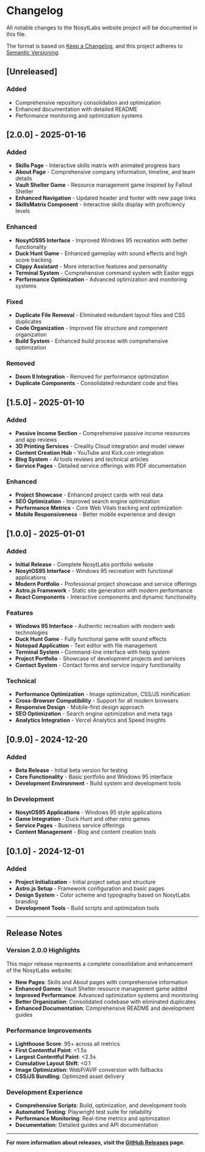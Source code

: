 # Changelog

All notable changes to the NosytLabs website project will be documented in this file.

The format is based on [Keep a Changelog](https://keepachangelog.com/en/1.0.0/),
and this project adheres to [Semantic Versioning](https://semver.org/spec/v2.0.0.html).

## [Unreleased]

### Added
- Comprehensive repository consolidation and optimization
- Enhanced documentation with detailed README
- Performance monitoring and optimization systems

## [2.0.0] - 2025-01-16

### Added
- **Skills Page** - Interactive skills matrix with animated progress bars
- **About Page** - Comprehensive company information, timeline, and team details
- **Vault Shelter Game** - Resource management game inspired by Fallout Shelter
- **Enhanced Navigation** - Updated header and footer with new page links
- **SkillsMatrix Component** - Interactive skills display with proficiency levels

### Enhanced
- **NosytOS95 Interface** - Improved Windows 95 recreation with better functionality
- **Duck Hunt Game** - Enhanced gameplay with sound effects and high score tracking
- **Clippy Assistant** - More interactive features and personality
- **Terminal System** - Comprehensive command system with Easter eggs
- **Performance Optimization** - Advanced optimization and monitoring systems

### Fixed
- **Duplicate File Removal** - Eliminated redundant layout files and CSS duplicates
- **Code Organization** - Improved file structure and component organization
- **Build System** - Enhanced build process with comprehensive optimization

### Removed
- **Doom II Integration** - Removed for performance optimization
- **Duplicate Components** - Consolidated redundant code and files

## [1.5.0] - 2025-01-10

### Added
- **Passive Income Section** - Comprehensive passive income resources and app reviews
- **3D Printing Services** - Creality Cloud integration and model viewer
- **Content Creation Hub** - YouTube and Kick.com integration
- **Blog System** - AI tools reviews and technical articles
- **Service Pages** - Detailed service offerings with PDF documentation

### Enhanced
- **Project Showcase** - Enhanced project cards with real data
- **SEO Optimization** - Improved search engine optimization
- **Performance Metrics** - Core Web Vitals tracking and optimization
- **Mobile Responsiveness** - Better mobile experience and design

## [1.0.0] - 2025-01-01

### Added
- **Initial Release** - Complete NosytLabs portfolio website
- **NosytOS95 Interface** - Windows 95 recreation with functional applications
- **Modern Portfolio** - Professional project showcase and service offerings
- **Astro.js Framework** - Static site generation with modern performance
- **React Components** - Interactive components and dynamic functionality

### Features
- **Windows 95 Interface** - Authentic recreation with modern web technologies
- **Duck Hunt Game** - Fully functional game with sound effects
- **Notepad Application** - Text editor with file management
- **Terminal System** - Command-line interface with help system
- **Project Portfolio** - Showcase of development projects and services
- **Contact System** - Contact forms and service inquiry functionality

### Technical
- **Performance Optimization** - Image optimization, CSS/JS minification
- **Cross-Browser Compatibility** - Support for all modern browsers
- **Responsive Design** - Mobile-first design approach
- **SEO Optimization** - Search engine optimization and meta tags
- **Analytics Integration** - Vercel Analytics and Speed Insights

## [0.9.0] - 2024-12-20

### Added
- **Beta Release** - Initial beta version for testing
- **Core Functionality** - Basic portfolio and Windows 95 interface
- **Development Environment** - Build system and development tools

### In Development
- **NosytOS95 Applications** - Windows 95 style applications
- **Game Integration** - Duck Hunt and other retro games
- **Service Pages** - Business service offerings
- **Content Management** - Blog and content creation tools

## [0.1.0] - 2024-12-01

### Added
- **Project Initialization** - Initial project setup and structure
- **Astro.js Setup** - Framework configuration and basic pages
- **Design System** - Color scheme and typography based on NosytLabs branding
- **Development Tools** - Build scripts and optimization tools

---

## Release Notes

### Version 2.0.0 Highlights

This major release represents a complete consolidation and enhancement of the NosytLabs website:

- **New Pages**: Skills and About pages with comprehensive information
- **Enhanced Games**: Vault Shelter resource management game added
- **Improved Performance**: Advanced optimization systems and monitoring
- **Better Organization**: Consolidated codebase with eliminated duplicates
- **Enhanced Documentation**: Comprehensive README and development guides

### Performance Improvements

- **Lighthouse Score**: 95+ across all metrics
- **First Contentful Paint**: <1.5s
- **Largest Contentful Paint**: <2.5s
- **Cumulative Layout Shift**: <0.1
- **Image Optimization**: WebP/AVIF conversion with fallbacks
- **CSS/JS Bundling**: Optimized asset delivery

### Development Experience

- **Comprehensive Scripts**: Build, optimization, and development tools
- **Automated Testing**: Playwright test suite for reliability
- **Performance Monitoring**: Real-time metrics and optimization
- **Documentation**: Detailed guides and API documentation

---

**For more information about releases, visit the [GitHub Releases](https://github.com/NosytLabs/nosytlabs-website/releases) page.**

